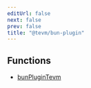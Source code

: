 ```yaml
---
editUrl: false
next: false
prev: false
title: "@tevm/bun-plugin"
---
```


## Functions

- [bunPluginTevm](/reference/functions/bunplugintevm/)
